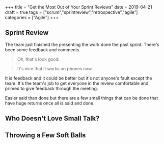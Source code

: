 +++
title = "Get the Most Out of Your Sprint Reviews"
date = 2019-04-21
draft = true
tags = ["scrum","sprintreview","retrospective","agile"]
categories = ["Agile"]
+++

## Sprint Review

The team just finished the presenting the work done the past sprint. There's been some feedback and comments.

> Oh, that's look good.

> It's nice that it works on phones now.

It is feedback and it could be better but it's not anyone's fault except the team. It's the team's job to get everyone in the review comfortable and primed to give feedback through the meeting.

Easier said than done but there are a few small things that can be done that have huge returns once all is said and done.

## Who Doesn't Love Small Talk?

## Throwing a Few Soft Balls

<!-- Constant iteration and closing -->
